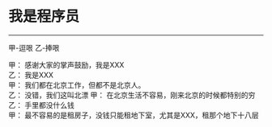 <!--
 * @Description: 
 * @Author: 石东昭
 * @Date: 2019-11-04 16:57:23
 * @LastEditors: 石东昭
 * @LastEditTime: 2019-11-04 17:12:45
 -->
# 我是程序员

---
甲-逗哏  乙-捧哏

甲： 感谢大家的掌声鼓励，我是XXX  
乙： 我是XXX  
甲： 我们都在北京工作，但都不是北京人。  
乙： 没错，我们这叫北漂
甲： 在北京生活不容易，刚来北京的时候都特别的穷  
乙： 手里都没什么钱  
甲： 最不容易的是租房子，没钱只能租地下室，尤其是XXX，租那个地下十八层
